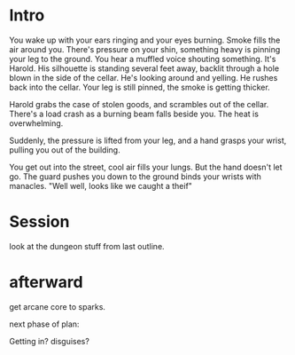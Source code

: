 # Intro

You wake up with your ears ringing and your eyes burning. Smoke fills the air around you. There's pressure on your shin, something heavy is pinning your leg to the ground. You hear a muffled voice shouting something. It's Harold. His silhouette is standing several feet away, backlit through a hole blown in the side of the cellar. He's looking around and yelling. He rushes back into the cellar. Your leg is still pinned, the smoke is getting thicker.

Harold grabs the case of stolen goods, and scrambles out of the cellar. There's a load crash as a burning beam falls beside you. The heat is overwhelming.

Suddenly, the pressure is lifted from your leg, and a hand grasps your wrist, pulling you out of the building.

You get out into the street, cool air fills your lungs. But the hand doesn't let go. The guard pushes you down to the ground binds your wrists with manacles. "Well well, looks like we caught a theif"

# Session

look at the dungeon stuff from last outline.

# afterward

get arcane core to sparks.

next phase of plan:

Getting in? disguises?